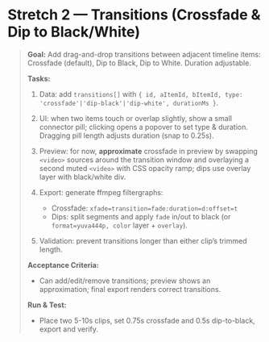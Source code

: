 # Stretch 2 — Transitions (Crossfade & Dip to Black/White)

> **Goal:** Add drag-and-drop transitions between adjacent timeline items: Crossfade (default), Dip to Black, Dip to White. Duration adjustable.
>
> **Tasks:**
>
> 1. Data: add `transitions[]` with `{ id, aItemId, bItemId, type: 'crossfade'|'dip-black'|'dip-white', durationMs }`.
> 2. UI: when two items touch or overlap slightly, show a small connector pill; clicking opens a popover to set type & duration. Dragging pill length adjusts duration (snap to 0.25s).
> 3. Preview: for now, **approximate** crossfade in preview by swapping `<video>` sources around the transition window and overlaying a second muted `<video>` with CSS opacity ramp; dips use overlay layer with black/white div.
> 4. Export: generate ffmpeg filtergraphs:
>
>    - Crossfade: `xfade=transition=fade:duration=d:offset=t`
>    - Dips: split segments and apply `fade` in/out to black (or `format=yuva444p, color` layer + `overlay`).
>
> 5. Validation: prevent transitions longer than either clip’s trimmed length.
>
> **Acceptance Criteria:**
>
> - Can add/edit/remove transitions; preview shows an approximation; final export renders correct transitions.
>
> **Run & Test:**
>
> - Place two 5-10s clips, set 0.75s crossfade and 0.5s dip-to-black, export and verify.
